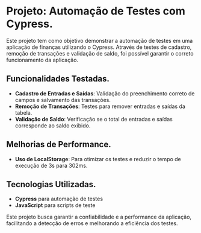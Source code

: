 # Projeto: Automação de Testes com Cypress.

Este projeto tem como objetivo demonstrar a automação de testes em uma aplicação de finanças utilizando o Cypress. Através de testes de cadastro, remoção de transações e validação de saldo, foi possível garantir o correto funcionamento da aplicação.

## Funcionalidades Testadas.

- **Cadastro de Entradas e Saídas**: Validação do preenchimento correto de campos e salvamento das transações.
- **Remoção de Transações**: Testes para remover entradas e saídas da tabela.
- **Validação de Saldo**: Verificação se o total de entradas e saídas corresponde ao saldo exibido.

## Melhorias de Performance.

- **Uso de LocalStorage**: Para otimizar os testes e reduzir o tempo de execução de 3s para 302ms.

## Tecnologias Utilizadas.

- **Cypress** para automação de testes
- **JavaScript** para scripts de teste

Este projeto busca garantir a confiabilidade e a performance da aplicação, facilitando a detecção de erros e melhorando a eficiência dos testes.
